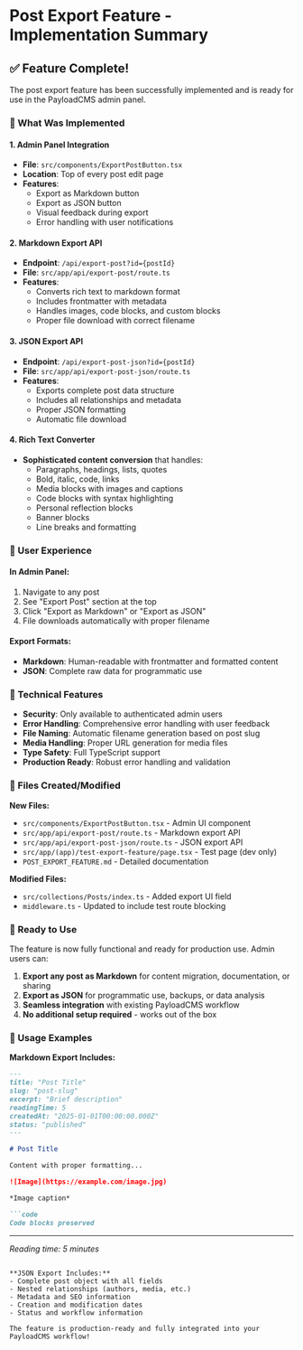 # Post Export Feature - Implementation Summary

## ✅ Feature Complete!

The post export feature has been successfully implemented and is ready for use in the PayloadCMS admin panel.

### 🎯 What Was Implemented

#### 1. **Admin Panel Integration**
- **File**: `src/components/ExportPostButton.tsx`
- **Location**: Top of every post edit page
- **Features**:
  - Export as Markdown button
  - Export as JSON button  
  - Visual feedback during export
  - Error handling with user notifications

#### 2. **Markdown Export API**
- **Endpoint**: `/api/export-post?id={postId}`
- **File**: `src/app/api/export-post/route.ts`
- **Features**:
  - Converts rich text to markdown format
  - Includes frontmatter with metadata
  - Handles images, code blocks, and custom blocks
  - Proper file download with correct filename

#### 3. **JSON Export API**
- **Endpoint**: `/api/export-post-json?id={postId}`
- **File**: `src/app/api/export-post-json/route.ts`
- **Features**:
  - Exports complete post data structure
  - Includes all relationships and metadata
  - Proper JSON formatting
  - Automatic file download

#### 4. **Rich Text Converter**
- **Sophisticated content conversion** that handles:
  - Paragraphs, headings, lists, quotes
  - Bold, italic, code, links
  - Media blocks with images and captions
  - Code blocks with syntax highlighting
  - Personal reflection blocks
  - Banner blocks
  - Line breaks and formatting

### 🎨 User Experience

#### In Admin Panel:
1. Navigate to any post
2. See "Export Post" section at the top
3. Click "Export as Markdown" or "Export as JSON"
4. File downloads automatically with proper filename

#### Export Formats:
- **Markdown**: Human-readable with frontmatter and formatted content
- **JSON**: Complete raw data for programmatic use

### 🔧 Technical Features

- **Security**: Only available to authenticated admin users
- **Error Handling**: Comprehensive error handling with user feedback
- **File Naming**: Automatic filename generation based on post slug
- **Media Handling**: Proper URL generation for media files
- **Type Safety**: Full TypeScript support
- **Production Ready**: Robust error handling and validation

### 📁 Files Created/Modified

**New Files:**
- `src/components/ExportPostButton.tsx` - Admin UI component
- `src/app/api/export-post/route.ts` - Markdown export API
- `src/app/api/export-post-json/route.ts` - JSON export API
- `src/app/(app)/test-export-feature/page.tsx` - Test page (dev only)
- `POST_EXPORT_FEATURE.md` - Detailed documentation

**Modified Files:**
- `src/collections/Posts/index.ts` - Added export UI field
- `middleware.ts` - Updated to include test route blocking

### 🚀 Ready to Use

The feature is now fully functional and ready for production use. Admin users can:

1. **Export any post as Markdown** for content migration, documentation, or sharing
2. **Export as JSON** for programmatic use, backups, or data analysis
3. **Seamless integration** with existing PayloadCMS workflow
4. **No additional setup required** - works out of the box

### 📝 Usage Examples

**Markdown Export Includes:**
```markdown
---
title: "Post Title"
slug: "post-slug"
excerpt: "Brief description"
readingTime: 5
createdAt: "2025-01-01T00:00:00.000Z"
status: "published"
---

# Post Title

Content with proper formatting...

![Image](https://example.com/image.jpg)

*Image caption*

```code
Code blocks preserved
```

---

*Reading time: 5 minutes*
```

**JSON Export Includes:**
- Complete post object with all fields
- Nested relationships (authors, media, etc.)
- Metadata and SEO information
- Creation and modification dates
- Status and workflow information

The feature is production-ready and fully integrated into your PayloadCMS workflow!
